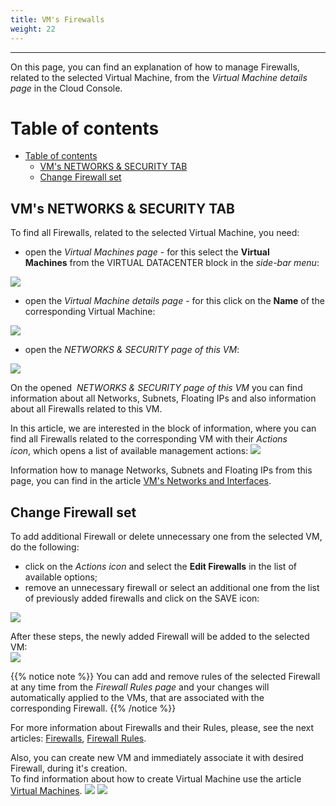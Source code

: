 ```yaml
---
title: VM's Firewalls
weight: 22
---
```

___
On this page, you can find an explanation of how to manage Firewalls, related to the selected Virtual Machine, from the *Virtual Machine details page* in the Cloud Console.

# Table of contents
- [Table of contents](#table-of-contents)
  - [VM's NETWORKS \& SECURITY TAB](#vms-networks--security-tab)
  - [Change Firewall set](#change-firewall-set)

## VM's NETWORKS & SECURITY TAB
To find all Firewalls, related to the selected Virtual Machine, you need:
- open the *Virtual Machines page* - for this select the **Virtual Machines** from the VIRTUAL DATACENTER block in the *side-bar menu*:

![](../../../assets/images/conn-lin/7.png?width=15pc&classes=border,shadow)

- open the *Virtual Machine details page* - for this click on the **Name** of the corresponding Virtual Machine:  

![](../../../assets/images/fw/0.png?classes=border,shadow)

- open the *NETWORKS & SECURITY page of this VM*:

![](../../../assets/images/net/16.png?width=25pc&classes=border,shadow)

On the opened  *NETWORKS & SECURITY page of this VM* you can find information about all Networks, Subnets, Floating IPs and also information about all Firewalls related to this VM.

In this article, we are interested in the block of information, where you can find all Firewalls related to the corresponding VM with their *Actions icon*, which opens a list of available management actions:
![](../../../assets/images/fw/9.png?classes=border,shadow)

Information how to manage Networks, Subnets and Floating IPs from this page, you can find in the article [VM's Networks and Interfaces](https://docs.ventuscloud.eu/products/networking/manage-networks/).

## Change Firewall set
To add additional Firewall or delete unnecessary one from the selected VM, do the following:
- click on the *Actions icon* and select the **Edit Firewalls** in the list of available options;
- remove an unnecessary firewall or select an additional one from the list of previously added firewalls and click on the SAVE icon:  

![](../../../assets/images/fw/23.png?width=35pc&classes=border,shadow)

After these steps, the newly added Firewall will be added to the selected VM:  
![](../../../assets/images/fw/14.png?classes=border,shadow)  

{{% notice note %}}
You can add and remove rules of the selected Firewall at any time from the *Firewall Rules page* and your changes will automatically applied to the VMs, that are associated with the corresponding Firewall.
{{% /notice %}}
 
For more information about Firewalls and their Rules, please, see the next articles: [Firewalls](https://docs.ventuscloud.eu/products/security/firewalls/), [Firewall Rules](https://docs.ventuscloud.eu/products/security/firewall-rules/).

Also, you can create new VM and immediately associate it with desired Firewall, during it's creation.   
To find information about how to create Virtual Machine use the article [Virtual Machines](https://docs.ventuscloud.eu/products/compute/virtual-machines/).
![](../../../assets/images/networks/net-22.png?width=30pc&classes=border,shadow)
![](../../../assets/images/fw/22.png?width=30pc&classes=border,shadow)


